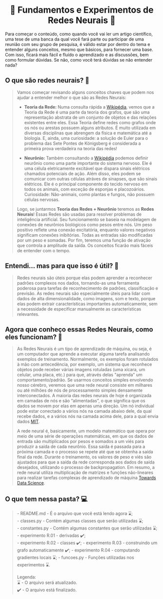 <h1 align="center">🧪 Fundamentos e Experimentos de Redes Neurais 🧠 </h1>

Para começar o conteúdo, como quando você vai ler um artigo científico, uma tese de uma banca da qual você fará parte ou participar de uma reunião com seu grupo de pesquisa, é válido estar por dentro do tema e entender alguns conceitos, mesmo que básicos, para fornecer uma base. Com isso, ficará mais fácil e fluído o aprendizado e as discussões, bem como formular dúvidas. Se não, como você terá dúvidas se não entender nada?

<h2> O que são redes neurais? 🤔 </h2>

<blockquote> Vamos começar revisando alguns conceitos chaves que podem nos ajudar a entender melhor o que são as Redes Neurais: <br>

- **Teoria da Rede:** Numa consulta rápida a <a href="https://en.wikipedia.org/wiki/Network_theory"> Wikipédia</a>, vemos que a Teoria da Rede é uma parte da teoria dos grafos, que são uma representação abstrata de um conjunto de objetos e das relações existentes entre eles. Essa Teoria define redes como grafos onde os nós ou arestas possuem alguns atributos. É muito utilizada em diversas disciplinas que abrengem da física e matemática até a biologia. E, ainda, uma curiosidade: a solução de Euler para o problema das Sete Pontes de Königsberg é considerada a primeira prova verdadeira na teoria das redes! <br>

- **Neurônio:** Também consultando a <a href="https://en.wikipedia.org/wiki/Neuron"> Wikipédia</a> podemos definir neurônio como uma parte importante do sistema nervoso. Ele é uma célula eletricamente excitável que dispara sinais elétricos chamados potenciais de ação. Além disso, eles podem se comunicar com outras células atráves de sinapses, que são sinais elétricos. Ele é o principal componente do tecido nervoso em todos os animais, com exceção de esponjas e placozoários. Curiosidade: Não-animais, como plantas e fungos, não possuem células nervosas.

Logo, se juntarmos **Teoria das Redes + Neurônio** teremos as **Redes Neurais**! Essas Redes são usadas para resolver problemas de inteligência artificial. Seu funcionamento se baseia na modelagem de conexões de neurônios biológicos como pesos entre nós. Um peso positivo reflete uma conexão excitatória, enquanto valores negativos significam conexões inibitórias. Todas as entradas são modificadas por um peso e somadas. Por fim, teremos uma função de ativação que controla a amplitude da saída. Os conceitos ficarão mais fáceis de entender com o tempo.</blockquote>

<h2> Entendi... mas para que isso é útil? 🤔 </h2>

<blockquote> Redes neurais são úteis porque elas podem aprender a reconhecer padrões complexos nos dados, tornando-as uma ferramenta poderosa para tarefas de reconhecimento de padrões, classificação e previsão. As redes neurais são especialmente úteis para lidar com dados de alta dimensionalidade, como imagens, som e texto, porque elas podem extrair características importantes automaticamente, sem a necessidade de especificar manualmente as características relevantes. <br> 
</blockquote>

<h2> Agora que conheço essas Redes Neurais, como eles funcionam? 🤔 </h2>

<blockquote>
As Redes Neurais é um tipo de aprendizado de máquina, ou seja, é um computador que aprende a executar alguma tarefa analisando exemplos de treinamento. Normalmente, os exemplos foram rotulados à mão com antecedência, por exemplo, um sistema que reconhece objetos pode receber várias imagens rotuladas (uma xícara, um celular, uma placa, etc.) para que, através delas "aprenda" um comportamento/padrão. Se usarmos conceitos simples envolvendo nosso cérebro, veremos que uma rede neural consiste em milhares ou até milhões de nós de processamento simples densamente interconectados. A maioria das redes neurais de hoje é organizada em camadas de nós e são “alimentadas”, o que significa que os dados se movem por elas em apenas uma direção. Um nó individual pode estar conectado a vários nós na camada abaixo dele, da qual recebe dados, e a vários nós na camada acima dele, para a qual envia dados <a href="https://news.mit.edu/2017/explained-neural-networks-deep-learning-0414"> MIT</a>.

A rede neural é, basicamente, um modelo matemático que opera por meio de uma série de operações matemáticas, em que os dados de entrada são multiplicados por pesos e somados a um viés para produzir a saída de cada neurônio. Essa saída é passada para a próxima camada e o processo se repete até que se obtenha a saída final da rede. Durante o treinamento, os valores de peso e viés são ajustados para que a saída da rede corresponda aos dados de saída desejados, utilizando o processo de backpropagation. Em resumo, a rede neural utiliza multiplicação de matrizes e funções não-lineares para realizar tarefas complexas de aprendizado de máquina <a href="https://towardsdatascience.com/a-beginner-friendly-explanation-of-how-neural-networks-work-55064db60df4"> Towards Data Science</a>.
</blockquote>

<h2> O que tem nessa pasta? 💻 </h2>
<blockquote>
- README.md - É o arquivo que você está lendo agora ⌛; <br>
- classes.py - Contém algumas classes que serão utilizadas ⌛; <br>
- constantes.py - Contém algumas constantes que serão utilizadas ⌛; <br>
- experimento R.01 - derivadas ✔️;<br>
- experimento R.02 - classes ✔️;
- experimento R.03 - construindo um grafo automaticamente ✔️;
- experimento R.04 - computando gradientes locais ⌛;
- funcoes.py - Funções utilizadas nos experimentos ⌛.
<br>
<br>
Legenda: <br>
⌛ - O arquivo será atualizado. <br>
✔️ - O arquivo está finalizado.
</blockquote>
  
